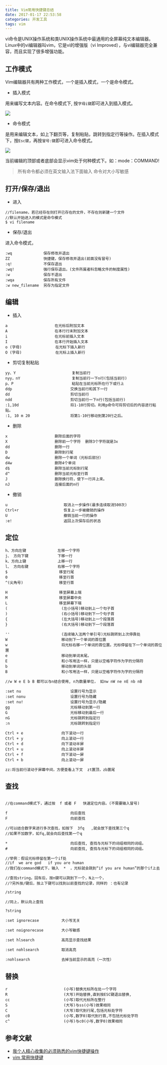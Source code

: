 ```yaml
---
title: Vim常用快捷键总结
date: 2017-01-17 22:53:58
categories: 开发工具
tags: vim
---
```


vi命令是UNIX操作系统和类UNIX操作系统中最通用的全屏幕纯文本编辑器。Linux中的vi编辑器叫vim，它是vi的增强版（vi Improved），与vi编辑器完全兼容，而且实现了很多增强功能。

<!-- more -->

## 工作模式

Vim编辑器共有两种工作模式，一个是插入模式，一个是命令模式。

- 插入模式

用来编写文本内容。在命令模式下, 按`字母i键`即可进入到插入模式。

![](http://o7y1sf21i.bkt.clouddn.com/blog/020/insertmodel.png)

- 命令模式

是用来编辑文本，如上下翻页等，复制粘贴，跳转到指定行等操作。在插入模式下，按`Esc键`，再按`冒号:键`即可进入命令模式。

![](http://o7y1sf21i.bkt.clouddn.com/blog/020/commandmodel.png)


当前编辑的顶部或者底部会显示vim处于何种模式下。如：mode：COMMAND!

> 所有命令都必须在英文输入法下面输入
> 命令对大小写敏感


## 打开/保存/退出

- 进入

```
//filename，若已经存在则打开已存在的文件，不存在则新建一个文件
//默认开始进入的模式是命令模式
$ vi filename

```

- 保存/退出

进入命令模式，

```
:wq              保存修改并退出
ZZ               快捷键，保存修改并退出(前面没有冒号)
:q!              不保存退出
:wq!             强行保存退出，(文件所属者科忽略文件的制度属性)
:w               保存不退出
:wqa             保存所有文件
:w new_filename  另存为指定文件

```

## 编辑

- 插入

```
a                     在光标后附加文本
A                     在本行行末附加文本
i                     在光标前插入文本
I                     在本行开始插入文本
o (字母)               在光标下插入新行
O (字母)               在光标上插入新行

```

- 剪切复制粘贴

```
yy、Y                         复制当前行
nyy，nY                       复制当前行一下n行(包括当前行)
p、P                          粘贴在当前光标所在行下或行上
ddp                          交换当前行和其下一行
dd                           剪切当前行
ndd                          剪切当前行一下n行(包括当前行)
:1,10d                       将1-10行剪切。利用p命令可将剪切后的内容进行粘贴。
:1, 10 m 20                  将第1-10行移动到第20行之后。

```

- 删除

```
x                     删除后面的字符 
X                     删除前一个字符  删除3个字符就是3x  
dd                    删除一行   
D                     删除到行尾 
dw                    删除一个单词（光标后部分）  　　　　
d4w                   删除4个单词　　　　
d$                    删除当前光标到行尾　　　　
d^                    删除当前光标至行首
J                     删除换行符，使下一行并上来。     
nJ                    连接后面的n行

```



- 撤销

```
u                         取消上一步操作(最多连续取消500次)
Ctrl+r                    恢复上一步被撤销的操作
U                         撤销当前一行的操作
:e!                       返回上次保存后的状态

```



## 定位

```
h、方向左键              左移一个字符
j、 方向下键             下移一行
k、方向上键              上移一行
l、 方向右键             右移一个字符
$                       移至行尾
0                       移至行首
^(尖角号)                移至行首

H                       移至屏幕上端
M                       移至屏幕中央
L                       移至屏幕下端
(                        (左小括号)移动到上一个句子首
)                        (右小括号)移动到下一个句子首
{                        (左大括号)移动到上一个段落首
}                        (右大括号)移动到下一个段落首

''                       (连续输入法两个单引号)光标跳转到上次停靠处
W                        移动到下一个单词的首位置
w                        将光标右移一个单词的首位置。光标停留在下一个单词的首位置
e                        移动到单词末尾。
E                        和小写用法一样，只是以空格字符作为字的分隔符
b                        移动到单词的头部
B                        和小写用法一样，只是以空格字符作为字的分隔符

//w W e E b B 都可以与n结合使用, n为数量单位， 如nw nW ne nE nb nB

:set nu                      设置行号为显示
:set nonu                    设置行号为隐藏
:set nu!                     设置行号为显示/隐藏
gg                           光标移动到第一行
G                            光标移动到最后一行
nG                           光标跳转到指定行    
:n                           光标跳转到指定行

Ctrl + e                 向下滚动一行
Ctrl + y                 向上滚动一行
Ctrl + d                 向下滚动半屏
Ctrl + u                 向上滚动半屏
Ctrl + f                 向下滚动一屏
Ctrl + b                 向上滚动一屏

zz:将当前行滚动于屏幕中间，方便查看上下文  zt置顶，zb置尾

```

## 查找


```

//在command模式下，通过按  f 或者 F   快速定位内容。(不需要输入冒号)

f                            向后查找
F                            向前查找

//可以结合数字来进行多次查找，如按下  3fq   ,就会放下查找第三个q
//如果不加数字，如fq,就会向后查找第一个q

*                            向后查找, 查找与光标下的词组相同的词组。
#                            向前查找, 查找与光标下的词组相同的词组。

//举例：假设光标停留在第一个if处
//if  we are god   if you are human
//我们在command模式下，输入  *  ，光标就会跳到“if you are human”的那个if上去

//查找string，回车后，按n键可以跳到下一个，N上一个，
//?另外按/键后，按上下键可以找到以前查找的记录，同样的 ：也有记录

/string  
   
//同上，默认向上查找
    
?string  

:set ignorecase          大小写无关

:set noignorecase        大小写敏感

:set hlsearch            高亮显示查找结果

:set nohlsearch          取消高亮

:nohlsearch              去掉当前显示的高亮（一次性）

```

## 替换

```
r                         (小写)替换光标所在处一个字符
R                         (大写)开始替换,直到按ESC键退出替换,
cc                        (小写)取代光标所在整行
S                         (大写)与ss(小写)效果相同
C                         (大写)取代到行尾,包括光标处字符
c0                        (小写,数字0)取代到行首,不包括光标处字符
c^                        (小写)与c0(小写,数字0)效果相同

```

## 参考文献

- [我个人精心收集的必须熟悉的vim快捷键操作](http://www.dabu.info/vim-shortcut-key-operation.html)
- [vim 常用快捷键](http://www.cnblogs.com/tianyajuanke/archive/2012/04/25/2470002.html)